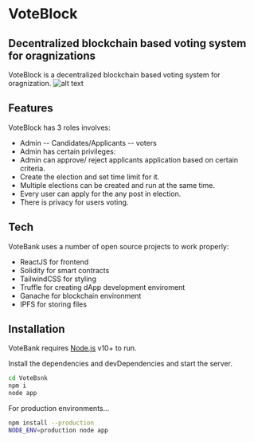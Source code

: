 # VoteBlock
## Decentralized blockchain based voting system for oragnizations

VoteBlock is a decentralized blockchain based voting system for oragnization. 
![alt text](https://github.com/rohandevray/votechain/tree/main/images)
## Features

VoteBlock has 3 roles involves:
- Admin
-- Candidates/Applicants
-- voters
- Admin has certain privileges:
- Admin can approve/ reject applicants application based on certain criteria.
- Create the election and set time limit for it.
- Multiple elections can be created and run at the same time.
- Every user can apply for the any post in election.
- There is privacy for users voting.


## Tech

VoteBank uses a number of open source projects to work properly:

- ReactJS for frontend
- Solidity for smart contracts
- TailwindCSS for styling
- Truffle for creating dApp development enviroment
- Ganache for blockchain environment
- IPFS for storing files 


## Installation

VoteBank requires [Node.js](https://nodejs.org/) v10+ to run.

Install the dependencies and devDependencies and start the server.

```sh
cd VoteBsnk
npm i
node app
```

For production environments...

```sh
npm install --production
NODE_ENV=production node app
```



